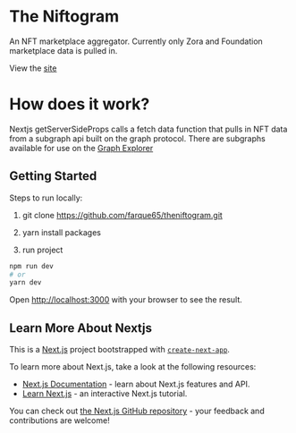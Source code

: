 # The Niftogram 
An NFT marketplace aggregator. Currently only Zora and Foundation marketplace data is pulled in.

View the [site](https://vibrant-kowalevski-7f8fe1.netlify.app/)

# How does it work?
Nextjs getServerSideProps calls a fetch data function that pulls in NFT data from a subgraph api built on the graph protocol. There are subgraphs available for use on the [Graph Explorer](https://thegraph.com/explorer/) 

## Getting Started

Steps to run locally:

1) git clone https://github.com/farque65/theniftogram.git

2) yarn install packages

3) run project

```bash
npm run dev
# or
yarn dev
```


Open [http://localhost:3000](http://localhost:3000) with your browser to see the result.

## Learn More About Nextjs

This is a [Next.js](https://nextjs.org/) project bootstrapped with [`create-next-app`](https://github.com/vercel/next.js/tree/canary/packages/create-next-app).

To learn more about Next.js, take a look at the following resources:

- [Next.js Documentation](https://nextjs.org/docs) - learn about Next.js features and API.
- [Learn Next.js](https://nextjs.org/learn) - an interactive Next.js tutorial.

You can check out [the Next.js GitHub repository](https://github.com/vercel/next.js/) - your feedback and contributions are welcome!


